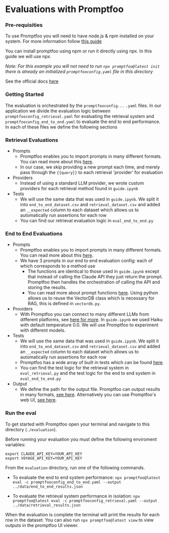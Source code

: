 # Evaluations with Promptfoo

### Pre-requisities 
To use Promptfoo you will need to have node.js & npm installed on your system. For more information follow [this guide](https://docs.npmjs.com/downloading-and-installing-node-js-and-npm)  

You can install promptfoo using npm or run it directly using npx. In this guide we will use npx.  

*Note: For this example you will not need to run `npx promptfoo@latest init` there is already an initialized `promptfooconfig.yaml` file in this directory*  

See the official docs [here](https://www.promptfoo.dev/docs/getting-started)  


### Getting Started
The evaluation is orchestrated by the `promptfooconfig...` `.yaml` files. In our application we divide the evaluation logic between `promptfooconfig_retrieval.yaml` for evaluating the retrieval system and `promptfooconfig_end_to_end.yaml` to evaluate the end to end performance. In each of these files we define the following sections

### Retrieval Evaluations

- Prompts
    - Promptfoo enables you to import prompts in many different formats. You can read more about this [here](https://www.promptfoo.dev/docs/configuration/parameters).
    - In our case, we skip providing a new prompt each time, and merely pass through the `{{query}}` to each retrieval 'provider' for evaluation
- Providers
    - Instead of using a standard LLM provider, we wrote custom providers for each retrieval method found in `guide.ipynb`
- Tests
    - We will use the same data that was used in `guide.ipynb`. We split it into `end_to_end_dataset.csv` and `retrieval_dataset.csv` and added an `__expected` column to each dataset which allows us to automatically run assertions for each row
    - You can find our retrieval evaluation logic in `eval_end_to_end.py`

### End to End Evaluations

- Prompts
    - Promptfoo enables you to import prompts in many different formats. You can read more about this [here](https://www.promptfoo.dev/docs/configuration/parameters).
    - We have 3 prompts in our end to end evaluation config: each of which corresponds to a method use
        - The functions are identical to those used in `guide.ipynb` except that instead of calling the Claude API they just return the prompt. Promptfoo then handles the orchestration of calling the API and storing the results.
        - You can read more about prompt functions [here](https://www.promptfoo.dev/docs/configuration/parameters#prompt-functions). Using python allows us to reuse the VectorDB class which is necessary for RAG, this is defined in `vectordb.py`.
- Providers
    - With Promptfoo you can connect to many different LLMs from different platforms, see [here for more](https://www.promptfoo.dev/docs/providers). In `guide.ipynb` we used Haiku with default temperature 0.0. We will use Promptfoo to experiment with different models.
- Tests
    - We will use the same data that was used in `guide.ipynb`. We split it into `end_to_end_dataset.csv` and `retrieval_dataset.csv` and added an `__expected` column to each dataset which allows us to automatically run assertions for each row
    - Promptfoo has a wide array of built in tests which can be found [here](https://www.promptfoo.dev/docs/configuration/expected-outputs/deterministic).
    - You can find the test logic for the retrieval system in `eval_retrieval.py` and the test logic for the end to end system in `eval_end_to_end.py`
- Output
    - We define the path for the output file. Promptfoo can output results in many formats, [see here](https://www.promptfoo.dev/docs/configuration/parameters/#output-file). Alternatively you can use Promptfoo's web UI, [see here](https://www.promptfoo.dev/docs/usage/web-ui).


### Run the eval

To get started with Promptfoo open your terminal and navigate to this directory (`./evaluation`).

Before running your evaluation you must define the following enviroment variables:

`export CLAUDE_API_KEY=YOUR_API_KEY`  
`export VOYAGE_API_KEY=YOUR_API_KEY`

From the `evaluation` directory, run one of the following commands.  

- To evaluate the end to end system performance: `npx promptfoo@latest eval -c promptfooconfig_end_to_end.yaml --output ../data/end_to_end_results.json`

- To evaluate the retrieval system performance in isolation: `npx promptfoo@latest eval -c promptfooconfig_retrieval.yaml --output ../data/retrieval_results.json`

When the evaluation is complete the terminal will print the results for each row in the dataset. You can also run `npx promptfoo@latest view` to view outputs in the promptfoo UI viewer.